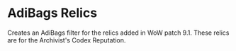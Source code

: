 # AdiBags Relics
Creates an AdiBags filter for the relics added in WoW patch 9.1. These relics are for the Archivist's Codex Reputation.

